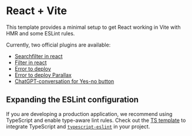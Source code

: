 # React + Vite

This template provides a minimal setup to get React working in Vite with HMR and some ESLint rules.

Currently, two official plugins are available:

- [Searchfilter in react](https://canvas.ehb.be/courses/40436/pages/exercise-03-search-filter?module_item_id=780712)
- [Filter in react](https://retool.com/blog/filtering-data-in-react-filter-map-and-for-loops#filtering-in-react)
- [Error to deploy](https://vite.dev/guide/static-deploy)
- [Error to deploy Parallax](https://youtu.be/fuGu-Ponjf8?si=LMhyaossDNcPn9kv)
- [ChatGPT-conversation for Yes-no button](https://chatgpt.com/share/682f7b92-0d04-8005-bfbb-cfc19604e462)

## Expanding the ESLint configuration

If you are developing a production application, we recommend using TypeScript and enable type-aware lint rules. Check out the [TS template](https://github.com/vitejs/vite/tree/main/packages/create-vite/template-react-ts) to integrate TypeScript and [`typescript-eslint`](https://typescript-eslint.io) in your project.
